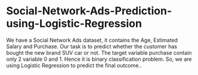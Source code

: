 # Social-Network-Ads-Prediction-using-Logistic-Regression
We have a Social Network Ads dataset, it contains the Age, Estimated Salary and Purchase. Our task is to predict whether the customer has bought the new brand SUV car or not. The target variable purchase contain only 2 variable 0 and 1. Hence it is binary classification problem. So, we are using Logistic Regression to predict the final outcome..
